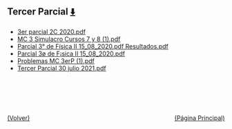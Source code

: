 
<html>
<body>
<h2>Tercer Parcial <a href="https://downgit.github.io/#/home?url=https://github.com/Apuntes-FIUBA/Apuntes-Electronica/tree/main/82 - Física/8202 - Fisica II/Examenes/Parciales/Tercer Parcial" style="font-size:20px">  ⬇️ </a></h2>
<ul>
    <li><a href="3er parcial 2C 2020.pdf">3er parcial 2C 2020.pdf</a></li>
    <li><a href="MC 3 Simulacro Cursos 7 y 8 (1).pdf">MC 3 Simulacro Cursos 7 y 8 (1).pdf</a></li>
    <li><a href="Parcial 3° de Física II 15_08_2020.pdf Resultados.pdf">Parcial 3° de Física II 15_08_2020.pdf Resultados.pdf</a></li>
    <li><a href="Parcial 3ø de F¡sica II 15_08_2020.pdf">Parcial 3ø de F¡sica II 15_08_2020.pdf</a></li>
    <li><a href="Problemas MC 3erP (1).pdf">Problemas MC 3erP (1).pdf</a></li>
    <li><a href="Tercer Parcial 30 julio 2021.pdf">Tercer Parcial 30 julio 2021.pdf</a></li>
</ul>
</body>
</html>
















<br><br><br><br><br><a href="../" style="float: left">(Volver)</a> <a href="https://apuntes-fiuba.github.io/Apuntes-Electronica" style="float: right">(Página Principal)</a>
